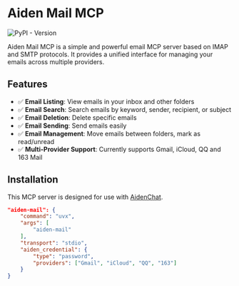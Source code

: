 # Aiden Mail MCP

![PyPI - Version](https://img.shields.io/pypi/v/aiden-mail)

Aiden Mail MCP is a simple and powerful email MCP server based on IMAP and SMTP protocols. It provides a unified interface for managing your emails across multiple providers.

## Features

- ✅ **Email Listing**: View emails in your inbox and other folders
- ✅ **Email Search**: Search emails by keyword, sender, recipient, or subject
- ✅ **Email Deletion**: Delete specific emails
- ✅ **Email Sending**: Send emails easily
- ✅ **Email Management**: Move emails between folders, mark as read/unread
- ✅ **Multi-Provider Support**: Currently supports Gmail, iCloud, QQ and 163 Mail

## Installation

This MCP server is designed for use with [AidenChat](https://aidenai.io/).

```json
"aiden-mail": {
    "command": "uvx",
    "args": [
        "aiden-mail"
    ],
    "transport": "stdio",
    "aiden_credential": {
        "type": "password",
        "providers": ["Gmail", "iCloud", "QQ", "163"]
    }
}
```
